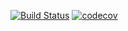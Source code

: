 [![Build Status](https://travis-ci.org/ZubovVP/job4j_forum.svg?branch=master)](https://travis-ci.org/ZubovVP/job4j_forum)
[![codecov](https://codecov.io/gh/ZubovVP/job4j_forum/branch/master/graph/badge.svg)](https://codecov.io/gh/ZubovVP/job4j_forum)
